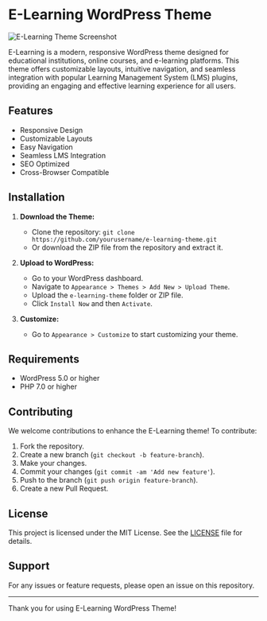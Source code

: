 # E-Learning WordPress Theme

![E-Learning Theme Screenshot](img/screenshot.png)

E-Learning is a modern, responsive WordPress theme designed for educational institutions, online courses, and e-learning platforms. This theme offers customizable layouts, intuitive navigation, and seamless integration with popular Learning Management System (LMS) plugins, providing an engaging and effective learning experience for all users.

## Features

- Responsive Design
- Customizable Layouts
- Easy Navigation
- Seamless LMS Integration
- SEO Optimized
- Cross-Browser Compatible

## Installation

1. **Download the Theme:**
   - Clone the repository: `git clone https://github.com/yourusername/e-learning-theme.git`
   - Or download the ZIP file from the repository and extract it.

2. **Upload to WordPress:**
   - Go to your WordPress dashboard.
   - Navigate to `Appearance > Themes > Add New > Upload Theme`.
   - Upload the `e-learning-theme` folder or ZIP file.
   - Click `Install Now` and then `Activate`.

3. **Customize:**
   - Go to `Appearance > Customize` to start customizing your theme.

## Requirements

- WordPress 5.0 or higher
- PHP 7.0 or higher

## Contributing

We welcome contributions to enhance the E-Learning theme! To contribute:

1. Fork the repository.
2. Create a new branch (`git checkout -b feature-branch`).
3. Make your changes.
4. Commit your changes (`git commit -am 'Add new feature'`).
5. Push to the branch (`git push origin feature-branch`).
6. Create a new Pull Request.

## License

This project is licensed under the MIT License. See the [LICENSE](LICENSE) file for details.

## Support

For any issues or feature requests, please open an issue on this repository.

---

Thank you for using E-Learning WordPress Theme!
